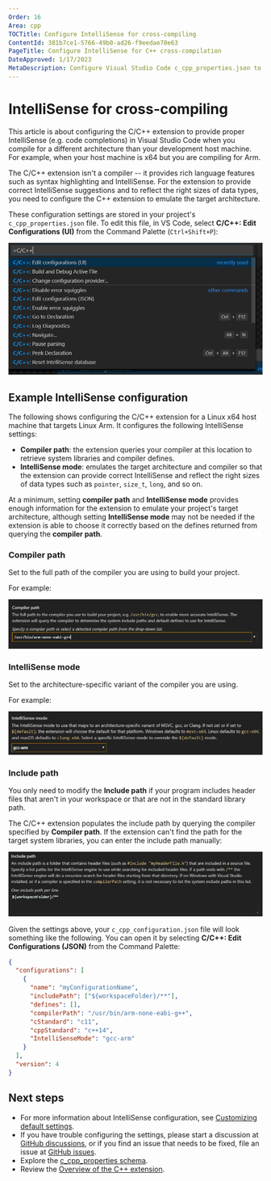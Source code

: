 ```yaml
---
Order: 16
Area: cpp
TOCTitle: Configure IntelliSense for cross-compiling
ContentId: 381b7ce1-5766-49b0-ad26-f9eedae70e63
PageTitle: Configure IntelliSense for C++ cross-compilation
DateApproved: 1/17/2023
MetaDescription: Configure Visual Studio Code c_cpp_properties.json to get IntelliSense when you are compiling for a different platform
---
```


# IntelliSense for cross-compiling

This article is about configuring the C/C++ extension to provide proper IntelliSense (e.g. code completions) in Visual Studio Code when you compile for a different architecture than your development host machine. For example, when your host machine is x64 but you are compiling for Arm.

The C/C++ extension isn't a compiler -- it provides rich language features such as syntax highlighting and IntelliSense. For the extension to provide correct IntelliSense suggestions and to reflect the right sizes of data types, you need to configure the C++ extension to emulate the target architecture.

These configuration settings are stored in your project's `c_cpp_properties.json` file. To edit this file, in VS Code, select **C/C++: Edit Configurations (UI)** from the Command Palette (`Ctrl+Shift+P`):

![Command Palette](images/cpp/command-palette.png)

## Example IntelliSense configuration

The following shows configuring the C/C++ extension for a Linux x64 host machine that targets Linux Arm. It configures the following IntelliSense settings:

- **Compiler path**: the extension queries your compiler at this location to retrieve system libraries and compiler defines.
- **IntelliSense mode**: emulates the target architecture and compiler so that the extension can provide correct IntelliSense and reflect the right sizes of data types such as `pointer`, `size_t`, `long`, and so on.

At a minimum, setting **compiler path** and **IntelliSense mode** provides enough information for the extension to emulate your project's target architecture, although setting **IntelliSense mode** may not be needed if the extension is able to choose it correctly based on the defines returned from querying the **compiler path**.

### Compiler path

Set to the full path of the compiler you are using to build your project.

For example:

![Compiler path setting](images/intellisense/compiler-path.png)

### IntelliSense mode

Set to the architecture-specific variant of the compiler you are using.

For example:

![IntelliSense mode setting](images/intellisense/intellisense-mode.png)

### Include path

You only need to modify the **Include path** if your program includes header files that aren't in your workspace or that are not in the standard library path.

The C/C++ extension populates the include path by querying the compiler specified by **Compiler path**. If the extension can't find the path for the target system libraries, you can enter the include path manually:

![Include path setting](images/intellisense/include-path.png)

Given the settings above, your `c_cpp_configuration.json` file will look something like the following. You can open it by selecting **C/C++: Edit Configurations (JSON)** from the Command Palette:

```json
{
  "configurations": [
    {
      "name": "myConfigurationName",
      "includePath": ["${workspaceFolder}/**"],
      "defines": [],
      "compilerPath": "/usr/bin/arm-none-eabi-g++",
      "cStandard": "c11",
      "cppStandard": "c++14",
      "IntelliSenseMode": "gcc-arm"
    }
  ],
  "version": 4
}
```

## Next steps

- For more information about IntelliSense configuration, see [Customizing default settings](/docs/cpp/customize-default-settings-cpp.md).
- If you have trouble configuring the settings, please start a discussion at [GitHub discussions](https://github.com/microsoft/vscode-cpptools/discussions), or if you find an issue that needs to be fixed, file an issue at [GitHub issues](https://github.com/microsoft/vscode-cpptools/issues).
- Explore the [c_cpp_properties schema](/docs/cpp/c-cpp-properties-schema-reference.md).
- Review the [Overview of the C++ extension](/docs/languages/cpp.md).
